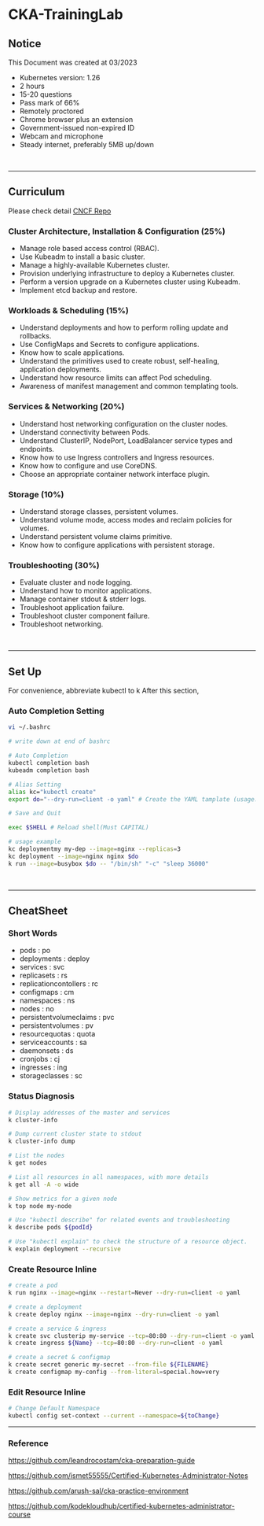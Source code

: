 # CKA-TrainingLab

## Notice

This Document was created at 03/2023

- Kubernetes version: 1.26
- 2 hours
- 15-20 questions
- Pass mark of 66%
- Remotely proctored
- Chrome browser plus an extension
- Government-issued non-expired ID
- Webcam and microphone
- Steady internet, preferably 5MB up/down

<br>

---

## Curriculum

Please check detail [CNCF Repo](https://github.com/cncf/curriculum)

### Cluster Architecture, Installation & Configuration (25%)

- Manage role based access control (RBAC).
- Use Kubeadm to install a basic cluster.
- Manage a highly-available Kubernetes cluster.
- Provision underlying infrastructure to deploy a Kubernetes cluster.
- Perform a version upgrade on a Kubernetes cluster using Kubeadm.
- Implement etcd backup and restore.

### Workloads & Scheduling (15%)

- Understand deployments and how to perform rolling update and rollbacks.
- Use ConfigMaps and Secrets to configure applications.
- Know how to scale applications.
- Understand the primitives used to create robust, self-healing, application deployments.
- Understand how resource limits can affect Pod scheduling.
- Awareness of manifest management and common templating tools.

### Services & Networking (20%)

- Understand host networking configuration on the cluster nodes.
- Understand connectivity between Pods.
- Understand ClusterIP, NodePort, LoadBalancer service types and endpoints.
- Know how to use Ingress controllers and Ingress resources.
- Know how to configure and use CoreDNS.
- Choose an appropriate container network interface plugin.

### Storage (10%)

- Understand storage classes, persistent volumes.
- Understand volume mode, access modes and reclaim policies for volumes.
- Understand persistent volume claims primitive.
- Know how to configure applications with persistent storage.

### Troubleshooting (30%)

- Evaluate cluster and node logging.
- Understand how to monitor applications.
- Manage container stdout & stderr logs.
- Troubleshoot application failure.
- Troubleshoot cluster component failure.
- Troubleshoot networking.


<br>

---

## Set Up

For convenience, abbreviate kubectl to k After this section, 

### Auto Completion Setting
```bash
vi ~/.bashrc 

# write down at end of bashrc

# Auto Completion
kubectl completion bash
kubeadm completion bash

# Alias Setting
alias kc="kubectl create" 
export do="--dry-run=client -o yaml" # Create the YAML tamplate (usage: $do)

# Save and Quit

exec $SHELL # Reload shell(Must CAPITAL)
```
```bash
# usage example 
kc deploymentmy my-dep --image=nginx --replicas=3
kc deployment --image=nginx nginx $do
k run --image=busybox $do -- "/bin/sh" "-c" "sleep 36000"
```

<br>

---


## CheatSheet

### Short Words

- pods : po
- deployments : deploy
- services : svc
- replicasets : rs
- replicationcontollers : rc
- configmaps : cm
- namespaces : ns
- nodes : no
- persistentvolumeclaims : pvc
- persistentvolumes : pv
- resourcequotas : quota
- serviceaccounts : sa
- daemonsets : ds
- cronjobs : cj
- ingresses : ing
- storageclasses : sc



### Status Diagnosis

```bash
# Display addresses of the master and services
k cluster-info

# Dump current cluster state to stdout
k cluster-info dump

# List the nodes
k get nodes

# List all resources in all namespaces, with more details
k get all -A -o wide

# Show metrics for a given node
k top node my-node

# Use "kubectl describe" for related events and troubleshooting
k describe pods ${podId}

# Use "kubectl explain" to check the structure of a resource object.
k explain deployment --recursive
```

### Create Resource Inline

```bash
# create a pod
k run nginx --image=nginx --restart=Never --dry-run=client -o yaml

# create a deployment
k create deploy nginx --image=nginx --dry-run=client -o yaml

# create a service & ingress
k create svc clusterip my-service --tcp=80:80 --dry-run=client -o yaml
k create ingress ${Name} --tcp=80:80 --dry-run=client -o yaml

# create a secret & configmap
k create secret generic my-secret --from-file ${FILENAME}
k create configmap my-config --from-literal=special.how=very
```

### Edit Resource Inline

```bash
# Change Default Namespace
kubectl config set-context --current --namespace=${toChange}


```

---

### Reference

https://github.com/leandrocostam/cka-preparation-guide

https://github.com/ismet55555/Certified-Kubernetes-Administrator-Notes

https://github.com/arush-sal/cka-practice-environment

https://github.com/kodekloudhub/certified-kubernetes-administrator-course
